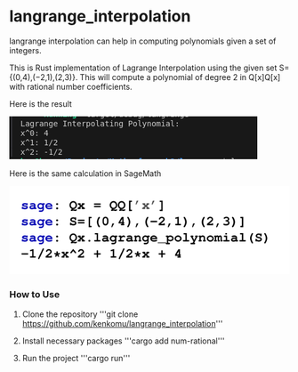 # langrange_interpolation

langrange interpolation can help in computing polynomials given a set of integers.

This is Rust implementation of Lagrange Interpolation using the given set S={(0,4),(−2,1),(2,3)}. This will compute a polynomial of degree 2 in Q[x]Q[x] with rational number coefficients.

Here is the result 

![](img.png)

Here is the same calculation in SageMath 

![](image.png)


### How to Use

1. Clone the repository 
'''git clone https://github.com/kenkomu/langrange_interpolation'''

2. Install necessary packages
'''cargo add num-rational'''

3. Run the project 
'''cargo run'''